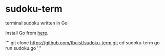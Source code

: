 # sudoku-term
terminal sudoku written in Go

Install Go from [here](https://golang.org/doc/install).

'''
git clone https://github.com/tbuist/sudoku-term.git
cd sudoku-term
go run sudoku.go
'''